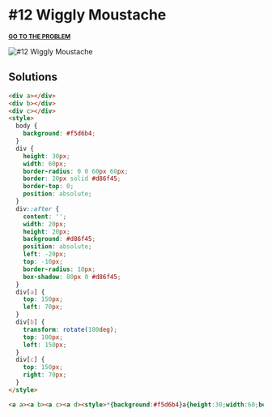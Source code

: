 # #12 Wiggly Moustache

<p>
  <sup>
    <a href="https://cssbattle.dev/play/12"><strong>GO TO THE PROBLEM</strong></a>
  </sup>
</p>

![#12 Wiggly Moustache](https://cssbattle.dev/targets/12.png)

## Solutions

```html
<div a></div>
<div b></div>
<div c></div>
<style>
  body {
    background: #f5d6b4;
  }
  div {
    height: 30px;
    width: 60px;
    border-radius: 0 0 60px 60px;
    border: 20px solid #d86f45;
    border-top: 0;
    position: absolute;
  }
  div::after {
    content: '';
    width: 20px;
    height: 20px;
    background: #d86f45;
    position: absolute;
    left: -20px;
    top: -10px;
    border-radius: 10px;
    box-shadow: 80px 0 #d86f45;
  }
  div[a] {
    top: 150px;
    left: 70px;
  }
  div[b] {
    transform: rotate(180deg);
    top: 100px;
    left: 150px;
  }
  div[c] {
    top: 150px;
    right: 70px;
  }
</style>
```

```html
<a a><a b><a c><a d><style>*{background:#f5d6b4}a{height:30;width:60;border-radius:0 0 60px 60px;border:20px solid#d86f45;border-top:0;position:fixed;top:150}a[a]{left:70}a[b]{transform:rotate(180deg);top:100;left:150}a[c]{right:70}a[d]{width:20;height:20;left:70;top:140;border-radius:50%;background:#D86F45;border:0;box-shadow:240px 0#d86f45
```
